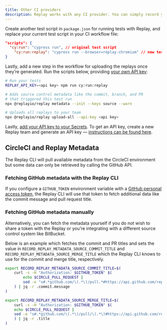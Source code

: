 ```yaml
---
title: Other CI providers
description: Replay works with any CI provider. You can simply record your tests by passing Replay Browser to your Cypress run and then add a step to upload your recordings to Replay App.
---
```

Create another test script in `package.json` for running tests with Replay, and replace your current test script in your CI workflow file:

```json {% fileName="package.json" %}
"scripts": {
  "cy:run": "cypress run", // original test script
	"cy:run:replay": "cypress run --browser=replay-chromium" // new test script
}
```

Lastly, add a new step in the workflow for uploading the replays once they’re generated. Run the scripts below, providing [your own API key](/reference/ci-workflows/generate-api-key):

```sh
# Run your tests
REPLAY_API_KEY=<api key> npm run cy:run:replay

# Adds source control metadata like the commit, branch, and PR
# that triggered this test run
npx @replayio/replay metadata --init --keys source --warn

# Uploads all replays to your team
npx @replayio/replay upload-all --api-key <api key>
```

Lastly, [add your API key to your Secrets](https://docs.github.com/en/codespaces/managing-codespaces-for-your-organization/managing-encrypted-secrets-for-your-repository-and-organization-for-github-codespaces#adding-secrets-for-a-repository). To get an API key, create a new Replay team and generate an API key — [instructions can be found here](/reference/ci-workflows/generate-api-key).

## CircleCI and Replay Metadata

The Replay CLI will pull available metadata from the CircleCI environment but some data can only be retrieved by calling the GitHub API.

### Fetching GitHub metadata with the Replay CLI

If you configure a `GITHUB_TOKEN` environment variable with a [GitHub personal access token](https://docs.github.com/en/authentication/keeping-your-account-and-data-secure/creating-a-personal-access-token), the Replay CLI will use that token to fetch additional data like the commit message and pull request title.

### Fetching GitHub metadata manually

Alternatively, you can fetch the metadata yourself if you do not wish to share a token with the Replay or you’re integrating with a different source control system like BitBucket.

Below is an example which fetches the commit and PR titles and sets the value in `RECORD_REPLAY_METADATA_SOURCE_COMMIT_TITLE` and `RECORD_REPLAY_METADATA_SOURCE_MERGE_TITLE` which the Replay CLI knows to use for the commit and merge title, respectively.

```bash
export RECORD_REPLAY_METADATA_SOURCE_COMMIT_TITLE=$(
	curl -s -H "Authorization: $GITHUB_TOKEN" $(
		echo $CIRCLE_PULL_REQUEST |
		sed -e "s#.*github.com/\(.*\)/pull.*#https://api.github.com/repos/\1/commits/$CIRCLE_SHA1#"
	) | jq -r .commit.message
)

export RECORD_REPLAY_METADATA_SOURCE_MERGE_TITLE=$(
	curl -s -H "Authorization: $GITHUB_TOKEN" $(
    echo $CIRCLE_PULL_REQUEST |
    sed -e "s#.*github.com/\(.*\)/pull/\(.*\)#https://api.github.com/repos/\1/pulls/\2#"
    ) | jq -r .title
)
```

